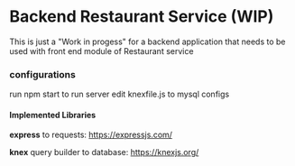 # Backend Restaurant Service (WIP)

This is just a "Work in progess" for a backend application that needs to be used with front end module of Restaurant service

### configurations
run npm start to run server
edit knexfile.js to mysql configs


#### Implemented Libraries
**express** to requests:
https://expressjs.com/

**knex** query builder to database:
https://knexjs.org/





